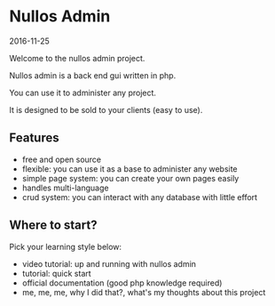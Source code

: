Nullos Admin
===============
2016-11-25



Welcome to the nullos admin project.


Nullos admin is a back end gui written in php.

You can use it to administer any project.

It is designed to be sold to your clients (easy to use).




Features
-------------

- free and open source
- flexible: you can use it as a base to administer any website
- simple page system: you can create your own pages easily
- handles multi-language
- crud system: you can interact with any database with little effort





Where to start?
------------------

Pick your learning style below:


- video tutorial: up and running with nullos admin
- tutorial: quick start
- official documentation (good php knowledge required)
- me, me, me, why I did that?, what's my thoughts about this project